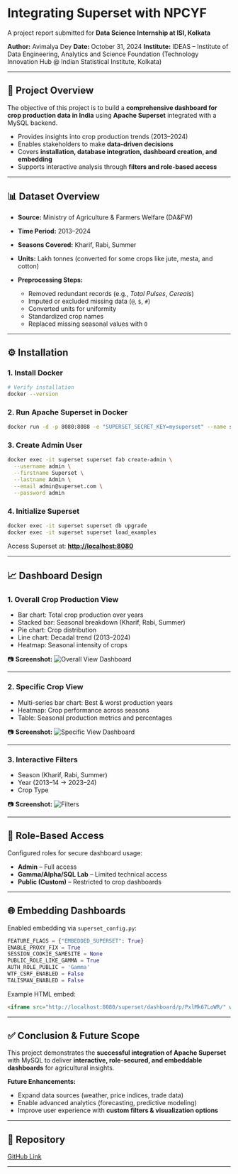 
# Integrating Superset with NPCYF

A project report submitted for **Data Science Internship at ISI, Kolkata**

**Author:** Avimalya Dey
**Date:** October 31, 2024
**Institute:** IDEAS – Institute of Data Engineering, Analytics and Science Foundation (Technology Innovation Hub @ Indian Statistical Institute, Kolkata)

---

## 📌 Project Overview

The objective of this project is to build a **comprehensive dashboard for crop production data in India** using **Apache Superset** integrated with a MySQL backend.

* Provides insights into crop production trends (2013–2024)
* Enables stakeholders to make **data-driven decisions**
* Covers **installation, database integration, dashboard creation, and embedding**
* Supports interactive analysis through **filters and role-based access**

---

## 📊 Dataset Overview

* **Source:** Ministry of Agriculture & Farmers Welfare (DA\&FW)
* **Time Period:** 2013–2024
* **Seasons Covered:** Kharif, Rabi, Summer
* **Units:** Lakh tonnes (converted for some crops like jute, mesta, and cotton)
* **Preprocessing Steps:**

  * Removed redundant records (e.g., *Total Pulses*, *Cereals*)
  * Imputed or excluded missing data (`@`, `$`, `#`)
  * Converted units for uniformity
  * Standardized crop names
  * Replaced missing seasonal values with `0`

---

## ⚙️ Installation

### 1. Install Docker

```bash
# Verify installation
docker --version
```

### 2. Run Apache Superset in Docker

```bash
docker run -d -p 8080:8088 -e "SUPERSET_SECRET_KEY=mysuperset" --name superset apache/superset:27ff8f2-dev
```

### 3. Create Admin User

```bash
docker exec -it superset superset fab create-admin \
  --username admin \
  --firstname Superset \
  --lastname Admin \
  --email admin@superset.com \
  --password admin
```

### 4. Initialize Superset

```bash
docker exec -it superset superset db upgrade
docker exec -it superset superset load_examples
```

Access Superset at: **[http://localhost:8080](http://localhost:8080)**

---

## 📈 Dashboard Design

### **1. Overall Crop Production View**

* Bar chart: Total crop production over years
* Stacked bar: Seasonal breakdown (Kharif, Rabi, Summer)
* Pie chart: Crop distribution
* Line chart: Decadal trend (2013–2024)
* Heatmap: Seasonal intensity of crops

📷 **Screenshot:**
![Overall View Dashboard](images/overall_view.png)

---

### **2. Specific Crop View**

* Multi-series bar chart: Best & worst production years
* Heatmap: Crop performance across seasons
* Table: Seasonal production metrics and percentages

📷 **Screenshot:**
![Specific View Dashboard](images/specific_view.png)

---

### **3. Interactive Filters**

* Season (Kharif, Rabi, Summer)
* Year (2013–14 → 2023–24)
* Crop Type

📷 **Screenshot:**
![Filters](images/filters.png)

---

## 🔐 Role-Based Access

Configured roles for secure dashboard usage:

* **Admin** – Full access
* **Gamma/Alpha/SQL Lab** – Limited technical access
* **Public (Custom)** – Restricted to crop dashboards

---

## 🌐 Embedding Dashboards

Enabled embedding via `superset_config.py`:

```python
FEATURE_FLAGS = {"EMBEDDED_SUPERSET": True}
ENABLE_PROXY_FIX = True
SESSION_COOKIE_SAMESITE = None
PUBLIC_ROLE_LIKE_GAMMA = True
AUTH_ROLE_PUBLIC = 'Gamma'
WTF_CSRF_ENABLED = False
TALISMAN_ENABLED = False
```

Example HTML embed:

```html
<iframe src="http://localhost:8080/superset/dashboard/p/PxlMk67LoWR/" width="1600" height="1500" frameborder="0"></iframe>
```

---

## ✅ Conclusion & Future Scope

This project demonstrates the **successful integration of Apache Superset** with MySQL to deliver **interactive, role-secured, and embeddable dashboards** for agricultural insights.

**Future Enhancements:**

* Expand data sources (weather, price indices, trade data)
* Enable advanced analytics (forecasting, predictive modeling)
* Improve user experience with **custom filters & visualization options**

---

## 📂 Repository

[GitHub Link](https://github.com/avimalya/Integrating-Superset-with-NPCYF-)

---


